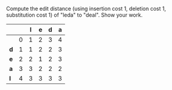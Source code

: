 Compute the edit distance (using insertion cost 1, deletion cost 1, substitution cost 1) of "leda" to "deal". Show your work.

|   |   | l | e | d | a |
|---|---|---|---|---|---|
|   | 0 | 1 | 2 | 3 | 4 |
| **d** | 1 | 1 | 2 | 2 | 3 |
| **e** | 2 | 2 | 1 | 2 | 3 |
| **a** | 3 | 3 | 2 | 2 | 2 |
| **l** | 4 | 3 | 3 | 3 | 3 |